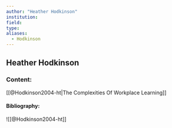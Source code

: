 ```yaml
---
author: "Heather Hodkinson"
institution:
field:
type:
aliases:
  - Hodkinson
---
```


## Heather Hodkinson

### Content:
[[@Hodkinson2004-ht|The Complexities Of Workplace Learning]]

#### Bibliography:

![[@Hodkinson2004-ht]]